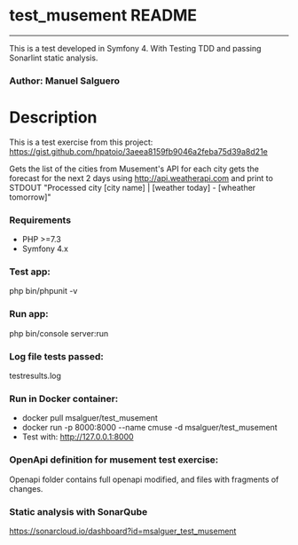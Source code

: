 # test_musement README 
---------------------
This is a test developed in Symfony 4. With Testing TDD and passing Sonarlint static analysis.

### Author: Manuel Salguero

# Description

This is a test exercise from this project:
https://gist.github.com/hpatoio/3aeea8159fb9046a2feba75d39a8d21e

Gets the list of the cities from Musement's API for each city gets the forecast for the next 2 days using http://api.weatherapi.com and print to STDOUT "Processed city [city name] | [weather today] - [wheather tomorrow]"

### Requirements

* PHP >=7.3
* Symfony 4.x

### Test app:
php bin/phpunit -v

### Run app:
php bin/console server:run

### Log file tests passed:
testresults.log

### Run in Docker container:
* docker pull msalguer/test_musement
* docker run -p 8000:8000 --name cmuse -d msalguer/test_musement
* Test with: http://127.0.0.1:8000

### OpenApi definition for musement test exercise:
Openapi folder contains full openapi modified, and files with fragments of changes.

### Static analysis with SonarQube
https://sonarcloud.io/dashboard?id=msalguer_test_musement

